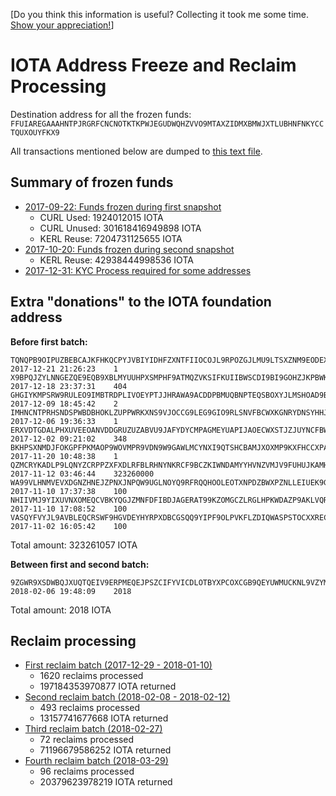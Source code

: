 [Do you think this information is useful? Collecting it took me some time. [Show your appreciation!](https://github.com/schierlm/donate-iota)]

IOTA Address Freeze and Reclaim Processing
==========================================

Destination address for all the frozen funds: `FFUIAREGAAAHNTPJRGRFCNCNOTKTKPWJEGUDWQHZVVO9MTAXZIDMXBMWJXTLUBHNFNKYCCTQUXOUYFKX9`

All transactions mentioned below are dumped to [this text file](raw-transaction-dump.txt).

Summary of frozen funds
-----------------------

- [2017-09-22: Funds frozen during first snapshot](2017-09-22-first-snapshot.md)
  * CURL Used: 1924012015 IOTA
  * CURL Unused: 301618416949898 IOTA
  * KERL Reuse: 7204731125655 IOTA
- [2017-10-20: Funds frozen during second snapshot](2017-10-20-second-snapshot.md)
  * KERL Reuse: 42938444998536 IOTA
- [2017-12-31: KYC Process required for some addresses](2017-12-31-kyc-process.md)

Extra "donations" to the IOTA foundation address
------------------------------------------------

**Before first batch:**

    TQNQPB9OIPUZBEBCAJKFHKQCPYJVBIYIDHFZXNTFIIOCOJL9RPOZGJLMU9LTSXZNM9EODEXXCEWLZ9999    2017-12-21 21:26:23    1
    X9BPQJZYLNNGEZQE9EQB9XBLMYUUHPXSMPHF9ATMQZVKSIFKUIIBWSCDI9BI9GOHZJKPBWKLMABXZ9999    2017-12-18 23:37:31    404
    GHGIYKMPSRW9RULEO9IMBTRDPLIVOEYPTJJHRAWA9ACDDPBMUQBNPTEQSBOXYJLMSHOAD9BSWKQZZ9999    2017-12-09 18:45:42    2
    IMHNCNTPRHSNDSPWBDBHOKLZUPPWRKXNS9VJOCCG9LEG9GIO9RLSNVFBCWXKGNRYDNSYHHJETZIIA9999    2017-12-06 19:36:33    1
    ERXVDTGDALPHXUVEEOANVDDGRUZUZABVU9JAFYDYCMPAGMEYUAPIJAOECWXSTJZJUYNCFBWGMPSIZ9999    2017-12-02 09:21:02    348
    BKHPSXNMDJFOKGPFPKMAOP9WOVMPR9VDN9W9GAWLMCYNXI9QTSHCBAMJXOXMP9KXFHCCXPAUQLNGA9999    2017-11-20 10:48:38    1
    QZMCRYKADLP9LQNYZCRPPZXFXDLRFBLRHNYNKRCF9BCZKIWNDAMYYHVNZVMJV9FUHUJKAMHXF9LVA9999    2017-11-12 03:46:44    323260000
    WA99VLHNMVEVXDGNZHNEJZPNXJNPQW9UGLNOYQ9RFRQQHOOLEOTXNPDZBWXPZNLLEIUEK9GGHQLR99999    2017-11-10 17:37:38    100
    NHIIVMJ9YIXUVNXOMEQCVBKYQGJZMNFDFIBDJAGERAT99KZOMGCZLRGLHPKWDAZP9AKLVQRKKQDIA9999    2017-11-10 17:08:52    100
    VASQYFVYJL9AVBLEQCRSWF9HGVDEYHYRPXDBCGSQQ9YIPF9OLPVKFLZDIQWASPSTOCXXREC99JSY99999    2017-11-02 16:05:42    100

Total amount: 323261057 IOTA


**Between first and second batch:**

    9ZGWR9XSDWBQJXUQTQEIV9ERPMEQEJPSZCIFYVICDLOTBYXPCOXCGB9QEYUWMUCKNL9VZYMPJYUJA9999    2018-02-06 19:48:09    2018

Total amount: 2018 IOTA


Reclaim processing
------------------

- [First reclaim batch (2017-12-29 - 2018-01-10)](2018-01-10-first-reclaim-batch.md)
  * 1620 reclaims processed
  * 197184353970877 IOTA returned
- [Second reclaim batch (2018-02-08 - 2018-02-12)](2018-02-12-second-reclaim-batch.md)
  * 493 reclaims processed
  * 13157741677668 IOTA returned
- [Third reclaim batch (2018-02-27)](2018-02-27-third-reclaim-batch.md)
  * 72 reclaims processed
  * 71196679586252 IOTA returned
- [Fourth reclaim batch (2018-03-29)](2018-03-29-fourth-reclaim-batch.md)
  * 96 reclaims processed
  * 20379623978219 IOTA returned
